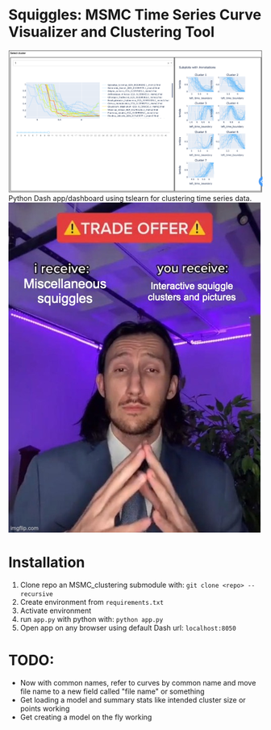 # Squiggles: MSMC Time Series Curve Visualizer and Clustering Tool
![App homepage](images/main%20app.png)
Python Dash app/dashboard using tslearn for clustering time series data.
![Pretty much the whole app](images/catch_my_drift.jpeg)

# Installation
1. Clone repo an MSMC_clustering submodule with: `git clone <repo> --recursive`
2. Create environment from `requirements.txt`
3. Activate environment
4. run `app.py` with python with: `python app.py`
5. Open app on any browser using default Dash url: `localhost:8050` 

# TODO:
- Now with common names, refer to curves by common name and move file name to a new field called "file name" or something
- Get loading a model and summary stats like intended cluster size or points working
- Get creating a model on the fly working